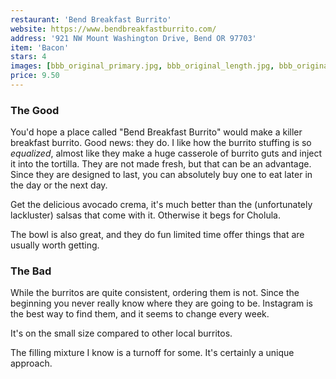 ```yaml
---
restaurant: 'Bend Breakfast Burrito'
website: https://www.bendbreakfastburrito.com/
address: '921 NW Mount Washington Drive, Bend OR 97703'
item: 'Bacon'
stars: 4
images: [bbb_original_primary.jpg, bbb_original_length.jpg, bbb_original_package.jpg]
price: 9.50
---
```


### The Good

You'd hope a place called "Bend Breakfast Burrito" would make a killer breakfast burrito. Good news: they do. I like how the burrito stuffing is so _equalized_, almost like they make a huge casserole of burrito guts and inject it into the tortilla. They are not made fresh, but that can be an advantage. Since they are designed to last, you can absolutely buy one to eat later in the day or the next day.

Get the delicious avocado crema, it's much better than the (unfortunately lackluster) salsas that come with it. Otherwise it begs for Cholula.

The bowl is also great, and they do fun limited time offer things that are usually worth getting.

### The Bad

While the burritos are quite consistent, ordering them is not. Since the beginning you never really know where they are going to be. Instagram is the best way to find them, and it seems to change every week.

It's on the small size compared to other local burritos.

The filling mixture I know is a turnoff for some. It's certainly a unique approach.
